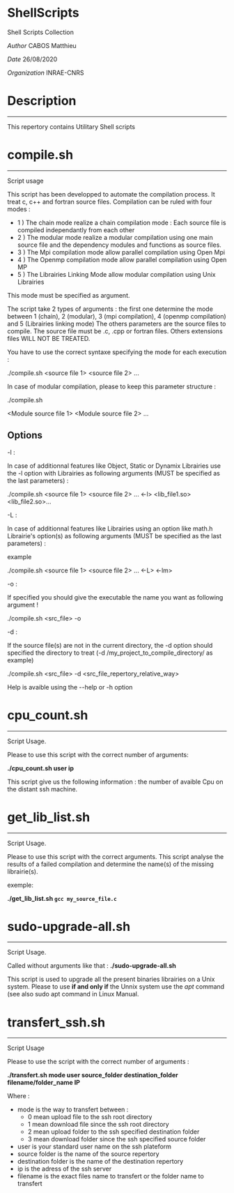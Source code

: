 # ShellScripts
Shell Scripts Collection

*Author* CABOS Matthieu

*Date*   26/08/2020

*Organization* INRAE-CNRS

# Description
-------------

This repertory contains Utilitary Shell scripts

# compile.sh
------------

Script usage

This script has been developped to automate the compilation process.
It treat c, c++ and fortran source files. Compilation can be ruled with four modes :

* 1 ) The chain mode realize a chain compilation mode : Each source file is 
compiled independantly from each other
* 2 ) The modular mode realize a modular compilation using one main source file 
and the dependency modules and functions as source files.
* 3 ) The Mpi compilation mode allow parallel compilation using Open Mpi
* 4 ) The Openmp compilation mode allow parallel compilation using Open MP
* 5 ) The Librairies Linking Mode allow modular compilation using Unix Librairies

This mode must be specified as argument.

The script take 2 types of arguments : the first one determine the mode between 
1 (chain),  2 (modular), 3 (mpi compilation), 4 (openmp compilation) and 5 (Librairies linking mode)
The others parameters are the source files to compile.
The source file must be .c, .cpp or fortran files. 
Others extensions files WILL NOT BE TREATED.

You have to use the correct syntaxe specifying the mode for each execution :

./compile.sh <mode> <source file 1> <source file 2> ... <source file n>

In case of modular compilation, please to keep this parameter structure :

./compile.sh <mode> <Main source file> <Module source file 1> <Module source file 2> ...

Options
-------

-l :

In case of additionnal features like Object, Static or Dynamix Librairies use the -l option with
Librairies as following arguments (MUST be specified as the last parameters) :

./compile.sh <mode> <source file 1> <source file 2> ... <source file n> <-l> <lib_file1.so> <lib_file2.so>... 

-L : 

In case of additionnal features like Librairies using an option like math.h
Librairie's option(s) as following arguments (MUST be specified as the last parameters) :

example

./compile.sh <mode> <source file 1> <source file 2> ... <source file n> <-L> <-lm>

-o : 

If specified you should give the executable the name you want as following argument !

./compile.sh <mode> <src_file> -o <executable name>

-d :

If the source file(s) are not in the current directory, the -d option should specified the directory to 
treat (-d /my_project_to_compile_directory/ as example)

./compile.sh <mode> <src_file> -d <src_file_repertory_relative_way>
	
 Help is avaible using the --help or -h option
 
 # cpu_count.sh
 --------------
 
 Script Usage.
 
 Please to use this script with the correct number of arguments:
 
 **./cpu_count.sh user ip**
 
 This script give us the following information : the number of avaible Cpu on the distant ssh machine.
 
 # get_lib_list.sh
 -----------------
 
 Script Usage.
 
 
Please to use this script with the correct arguments.
This script analyse the results of a failed compilation and determine the name(s) of the missing librairie(s).

exemple:

**./get_lib_list.sh `gcc my_source_file.c`**

# sudo-upgrade-all.sh
---------------------

Script Usage.

Called without arguments like that : **./sudo-upgrade-all.sh**

This script is used to upgrade all the present binaries librairies on a Unix system.
Please to use **if and only if** the Unnix system use the *apt* command (see also sudo apt command in Linux Manual.

 # transfert_ssh.sh
 ------------------
 
 Script Usage
 
 Please to use the script with the correct number of arguments :
 
**./transfert.sh mode user source_folder destination_folder filename/folder_name IP**

Where :

* mode is the way to transfert between :
	* 0 mean upload file to the ssh root directory
	* 1 mean download file since the ssh root directory
	* 2 mean upload folder to the ssh specified destination folder
	* 3 mean download folder since the ssh specified source folder
* user is your standard user name on the ssh plateform
* source folder is the name of the source repertory
* destination folder is the name of the destination repertory
* ip is the adress of the ssh server
* filename is the exact files name to transfert or the folder name to transfert
